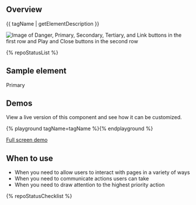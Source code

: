 ## Overview

{{ tagName | getElementDescription }}

<uxdot-example width-adjustment="442px">
  <img src="{{ './button-sample.png' | url }}" alt="Image of Danger, Primary, Secondary, Tertiary, and Link buttons in the first row and Play and Close buttons in the second row">
</uxdot-example>

{% repoStatusList %}


## Sample element

<rh-button>Primary</rh-button>


## Demos

View a live version of this component and see how it can be customized.

{% playground tagName=tagName %}{% endplayground %}

<rh-cta><a href="{{ './demo/' | url }}">Full screen demo</a></rh-cta>


## When to use
- When you need to allow users to interact with pages in a variety of ways
- When you need to communicate actions users can take
- When you need to draw attention to the highest priority action

{% repoStatusChecklist %}
